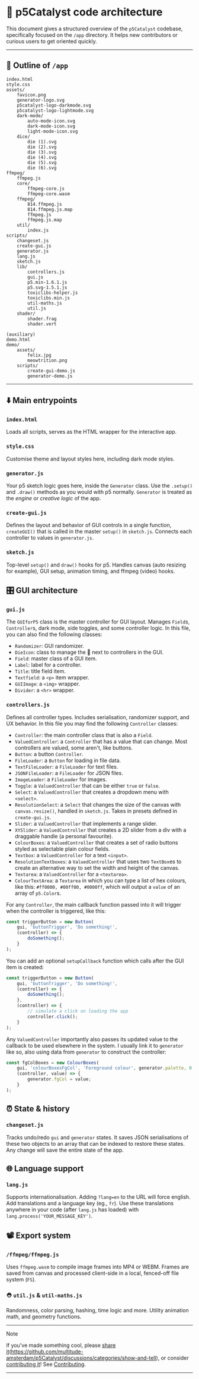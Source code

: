 # 🧱 p5Catalyst code architecture

This document gives a structured overview of the `p5Catalyst` codebase, specifically focused on the `/app` directory. It helps new contributors or curious users to get oriented quickly.

---

## 📃 Outline of `/app`
```
index.html
style.css
assets/
	favicon.png
	generator-logo.svg
	p5catalyst-logo-darkmode.svg
	p5catalyst-logo-lightmode.svg
	dark-mode/
		auto-mode-icon.svg
		dark-mode-icon.svg
		light-mode-icon.svg
	dice/
		die (1).svg
		die (2).svg
		die (3).svg
		die (4).svg
		die (5).svg
		die (6).svg
ffmpeg/
	ffmpeg.js
	core/
		ffmpeg-core.js
		ffmpeg-core.wasm
	ffmpeg/
		814.ffmpeg.js
		814.ffmpeg.js.map
		ffmpeg.js
		ffmpeg.js.map
	util/
		index.js
scripts/
	changeset.js
	create-gui.js
	generator.js
	lang.js
	sketch.js
	lib/
		controllers.js
		gui.js
		p5.min-1.6.1.js
		p5.svg-1.5.1.js
		toxiclibs-helper.js
		toxiclibs.min.js
		util-maths.js
		util.js
	shader/
		shader.frag
		shader.vert

(auxiliary)
demo.html
demo/
	assets/
		felix.jpg
		meowtrition.png
	scripts/
		create-gui-demo.js
		generator-demo.js
```

---

## ⬇️ Main entrypoints

### `index.html`
Loads all scripts, serves as the HTML wrapper for the interactive app.

### `style.css`
Customise theme and layout styles here, including dark mode styles.

### `generator.js`
Your p5 sketch logic goes here, inside the `Generator` class. Use the `.setup()` and `.draw()` methods as you would with p5 normally. `Generator` is treated as the *engine* or *creative logic* of the app.

### `create-gui.js`
Defines the layout and behavior of GUI controls in a single function, `createGUI()` that is called in the master `setup()` in `sketch.js`. Connects each controller to values in `generator.js`.

### `sketch.js`
Top-level `setup()` and `draw()` hooks for p5. Handles canvas (auto resizing for example), GUI setup, animation timing, and ffmpeg (video) hooks. 


## 🎛️ GUI architecture

### `gui.js`
The `GUIforP5` class is the master controller for GUI layout. Manages `Field`s, `Controller`s, dark mode, side toggles, and some controller logic.
In this file, you can also find the following classes:
- `Randomizer`: GUI randomizer.
- `DieIcon`: class to manage the 🎲 next to controllers in the GUI.
- `Field`: master class of a GUI item.
- `Label`: label for a controller.
- `Title`: title field item.
- `Textfield`: a `<p>` item wrapper.
- `GUIImage`: a `<img>` wrapper.
- `Divider`: a `<hr>` wrapper.

### `controllers.js`
Defines all controller types. Includes serialisation, randomizer support, and UX behavior.
In this file you may find the following `Controller` classes:
- `Controller`: the main controller class that is also a `Field`.
- `ValuedController`: a `Controller` that has a value that can change. Most controllers are valued, some aren't, like buttons.
- `Button`: a button `Controller`.
- `FileLoader`: a `Button` for loading in file data.
- `TextFileLoader`: a `FileLoader` for text files.
- `JSONFileLoader`: a `FileLoader` for JSON files.
- `ImageLoader`: a `FileLoader` for images.
- `Toggle`: a `ValuedController` that can be either `true` or `false`.
- `Select`: a `ValuedController` that creates a dropdown menu with `<select>`.
- `ResolutionSelect`: a `Select` that changes the size of the canvas with `canvas.resize()`, handled in `sketch.js`. Takes in presets defined in `create-gui.js`. 
- `Slider`: a `ValuedController` that implements a range slider.
- `XYSlider`: a `ValuedController` that creates a 2D slider from a div with a draggable handle (a personal favourite).
- `ColourBoxes`: a `ValuedController` that creates a set of radio buttons styled as selectable plain colour fields.
- `Textbox`: a `ValuedController` for a text `<input>`.
- `ResolutionTextboxes`: a `ValuedController` that uses two `TextBox`es to create an alternative way to set the width and height of the canvas. 
- `Textarea`: a `ValuedController` for a `<textarea>`.
- `ColourTextArea`: a `Textarea` in which you can type a list of hex colours, like this: `#ff0000, #00ff00, #0000ff`, which will output a `value` of an array of `p5.Color`s.

For any `Controller`, the main callback function passed into it will trigger when the controller is triggered, like this:
```js
const triggerButton = new Button(
	gui, 'buttonTrigger', 'Do something!',
	(controller) => {
		doSomething();
	}
);

```
You can add an optional `setupCallback` function which calls after the GUI item is created:
```js
const triggerButton = new Button(
	gui, 'buttonTrigger', 'Do something!',
	(controller) => {
		doSomething();
	},
	(controller) => {
		// simulate a click on loading the app
		controller.click();
	}
);

```
Any `ValuedController` importantly also passes its updated value to the callback to be used elsewhere in the system. I usually link it to `generator` like so, also using data from `generator` to construct the controller:

```js
const fgColBoxes = new ColourBoxes(
	gui, 'colourBoxesFgCol', 'Foreground colour', generator.palette, 0,
	(controller, value) => {
		generator.fgCol = value;
	}
);

```

## ⏰ State & history

### `changeset.js`
Tracks undo/redo `gui` and `generator` states. It saves JSON serialisations of these two objects to an array that can be indexed to restore these states. Any change will save the entire state of the app.


## 🌐 Language support

### `lang.js`
Supports internationalisation. Adding `?lang=en` to the URL will force english. Add translations and a language key (eg., `fr`). Use these translations anywhere in your code (after `lang.js` has loaded) with `lang.process('YOUR_MESSAGE_KEY')`.


## 📽 Export system

### `/ffmpeg/ffmpeg.js`
Uses `ffmpeg.wasm` to compile image frames into MP4 or WEBM. Frames are saved from canvas and processed client-side in a local, fenced-off file system (`FS`).


### ⛑️ `util.js` & `util-maths.js`
Randomness, color parsing, hashing, time logic and more. Utility animation math, and geometry functions.

---

> [!NOTE]
> If you've made something cool, please [share it]()(https://github.com/multitude-amsterdam/p5Catalyst/discussions/categories/show-and-tell), or consider [contributing it](./contributing.md)!
See [Contributing](./contributing.md).

---